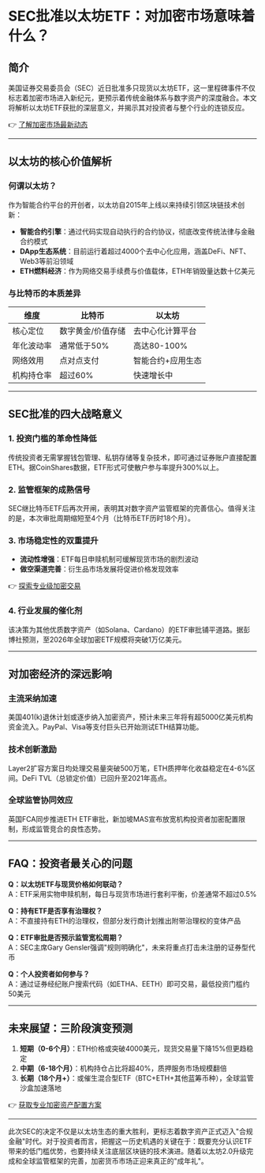 # SEC批准以太坊ETF：对加密市场意味着什么？

## 简介
美国证券交易委员会（SEC）近日批准多只现货以太坊ETF，这一里程碑事件不仅标志着加密市场进入新纪元，更预示着传统金融体系与数字资产的深度融合。本文将解析以太坊ETF获批的深层意义，并揭示其对投资者与整个行业的连锁反应。

👉 [了解加密市场最新动态](https://bit.ly/okx_welcome)

---

## 以太坊的核心价值解析

### 何谓以太坊？
作为智能合约平台的开创者，以太坊自2015年上线以来持续引领区块链技术创新：
- **智能合约引擎**：通过代码实现自动执行的合约协议，彻底改变传统法律与金融合约模式
- **DApp生态系统**：目前运行着超过4000个去中心化应用，涵盖DeFi、NFT、Web3等前沿领域
- **ETH燃料经济**：作为网络交易手续费与价值载体，ETH年销毁量达数十亿美元

### 与比特币的本质差异
| 维度        | 比特币                  | 以太坊                  |
|-------------|-------------------------|-------------------------|
| 核心定位    | 数字黄金/价值存储       | 去中心化计算平台        |
| 年化波动率  | 通常低于50%             | 高达80-100%             |
| 网络效用    | 点对点支付              | 智能合约+应用生态       |
| 机构持仓率  | 超过60%                 | 快速增长中              |

---

## SEC批准的四大战略意义

### 1. 投资门槛的革命性降低
传统投资者无需掌握钱包管理、私钥存储等复杂技术，即可通过证券账户直接配置ETH。据CoinShares数据，ETF形式可使散户参与率提升300%以上。

### 2. 监管框架的成熟信号
SEC继比特币ETF后再次开闸，表明其对数字资产监管框架的完善信心。值得关注的是，本次审批周期缩短至4个月（比特币ETF历时18个月）。

### 3. 市场稳定性的双重提升
- **流动性增强**：ETF每日申赎机制可缓解现货市场的剧烈波动
- **做空渠道完善**：衍生品市场发展将促进价格发现效率

👉 [探索专业级加密交易](https://bit.ly/okx_welcome)

### 4. 行业发展的催化剂
该决策为其他优质数字资产（如Solana、Cardano）的ETF审批铺平道路。据彭博社预测，至2026年全球加密ETF规模将突破1万亿美元。

---

## 对加密经济的深远影响

### 主流采纳加速
美国401(k)退休计划或逐步纳入加密资产，预计未来三年将有超5000亿美元机构资金流入。PayPal、Visa等支付巨头已开始测试ETH结算功能。

### 技术创新激励
Layer2扩容方案日均处理交易量突破500万笔，ETH质押年化收益稳定在4-6%区间。DeFi TVL（总锁定价值）已回升至2021年高点。

### 全球监管协同效应
英国FCA同步推进ETH ETF审批，新加坡MAS宣布放宽机构投资者加密配置限制，形成监管竞合的良性态势。

---

## FAQ：投资者最关心的问题

**Q：以太坊ETF与现货价格如何联动？**  
A：ETF采用实物申赎机制，每日与现货市场进行套利平衡，价差通常不超过0.5%

**Q：持有ETF是否享有治理权？**  
A：不直接持有ETH的治理权，但部分发行商计划推出附带治理权的变体产品

**Q：ETF审批是否预示监管宽松周期？**  
A：SEC主席Gary Gensler强调"规则明确化"，未来将重点打击未注册的证券型代币

**Q：个人投资者如何参与？**  
A：通过证券经纪账户搜索代码（如ETHA、EETH）即可交易，最低投资门槛约50美元

---

## 未来展望：三阶段演变预测

1. **短期（0-6个月）**：ETH价格或突破4000美元，现货交易量下降15%但更趋稳定
2. **中期（6-18个月）**：机构持仓占比将超40%，质押服务市场规模翻倍
3. **长期（18个月+）**：或催生混合型ETF（BTC+ETH+其他蓝筹币种），全球监管沙盒加速落地

👉 [获取专业加密资产配置方案](https://bit.ly/okx_welcome)

---

此次SEC的决定不仅是以太坊生态的重大胜利，更标志着数字资产正式迈入"合规金融"时代。对于投资者而言，把握这一历史机遇的关键在于：既要充分认识ETF带来的低门槛优势，也要持续关注底层区块链的技术演进。随着以太坊2.0升级完成和全球监管框架的完善，加密货币市场正迎来真正的"成年礼"。